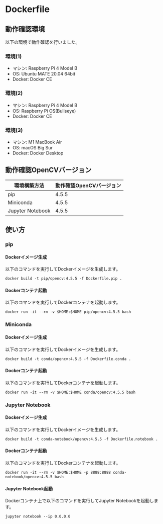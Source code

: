 # Dockerfile

## 動作確認環境

以下の環境で動作確認を行いました。

### 環境(1)

- マシン: Raspberry Pi 4 Model B
- OS: Ubuntu MATE 20.04 64bit
- Docker: Docker CE

### 環境(2)

- マシン: Raspberry Pi 4 Model B
- OS: Raspberry Pi OS(Bullseye)
- Docker: Docker CE

### 環境(3)

- マシン: M1 MacBook Air
- OS: macOS Big Sur
- Docker: Docker Desktop

## 動作確認OpenCVバージョン

| 環境構築方法 | 動作確認OpenCVバージョン |
|---|---|
| pip | 4.5.5 |
| Miniconda | 4.5.5 |
| Jupyter Notebook | 4.5.5 |

## 使い方

### pip

#### Dockerイメージ生成

以下のコマンドを実行してDockerイメージを生成します。

```shell
docker build -t pip/opencv:4.5.5 -f Dockerfile.pip .
```

#### Dockerコンテナ起動

以下のコマンドを実行してDockerコンテナを起動します。

```shell
docker run -it --rm -v $HOME:$HOME pip/opencv:4.5.5 bash
```

### Miniconda

#### Dockerイメージ生成

以下のコマンドを実行してDockerイメージを生成します。

```shell
docker build -t conda/opencv:4.5.5 -f Dockerfile.conda .
```

#### Dockerコンテナ起動

以下のコマンドを実行してDockerコンテナを起動します。

```shell
docker run -it --rm -v $HOME:$HOME conda/opencv:4.5.5 bash
```

### Jupyter Notebook

#### Dockerイメージ生成

以下のコマンドを実行してDockerイメージを生成します。

```shell
docker build -t conda-notebook/opencv:4.5.5 -f Dockerfile.notebook .
```

#### Dockerコンテナ起動

以下のコマンドを実行してDockerコンテナを起動します。

```shell
docker run -it --rm -v $HOME:$HOME -p 8888:8888 conda-notebook/opencv:4.5.5 bash
```

#### Jupyter Notebook起動

Dockerコンテナ上で以下のコマンドを実行してJupyter Notebookを起動します。

```shell
jupyter notebook --ip 0.0.0.0
```
